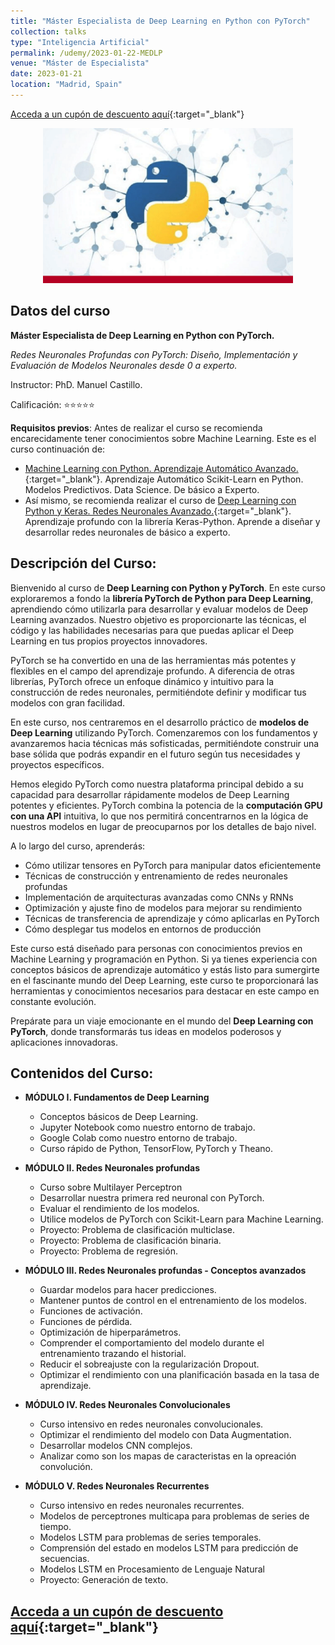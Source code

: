 ```yaml
---
title: "Máster Especialista de Deep Learning en Python con PyTorch"
collection: talks
type: "Inteligencia Artificial"
permalink: /udemy/2023-01-22-MEDLP
venue: "Máster de Especialista"
date: 2023-01-21
location: "Madrid, Spain"
---
```


[Acceda a un cupón de descuento aquí](https://www.udemy.com/course/master-especialista-deep-learning-python-pytorch/?couponCode=DIC_2024){:target="_blank"}

<div>
<p align = "center">
<img src="/images/courses/MEMLEP.png" alt="Master en Pytorch" width="400">
</p>
</div>


## Datos del curso

__Máster Especialista de Deep Learning en Python con PyTorch.__

_Redes Neuronales Profundas con PyTorch: Diseño, Implementación y Evaluación de Modelos Neuronales desde 0 a experto._

Instructor: PhD. Manuel Castillo. 

Calificación: ⭐⭐⭐⭐⭐

__Requisitos previos__: Antes de realizar el curso se recomienda encarecidamente tener conocimientos sobre Machine Learning. Este es el curso continuación de:
- [Machine Learning con Python. Aprendizaje Automático Avanzado.](https://www.udemy.com/course/machine-learning-con-python-aprendizaje-automatico-avanzado/?couponCode=DIC_2024){:target="_blank"}. Aprendizaje Automático Scikit-Learn en Python. Modelos Predictivos. Data Science. De básico a Experto.
- Así mismo, se recomienda realizar el curso de [Deep Learning con Python y Keras. Redes Neuronales Avanzado.](https://www.udemy.com/course/deep-learning-con-keras/?couponCode=DIC_2024){:target="_blank"}. Aprendizaje profundo con la librería Keras-Python. Aprende a diseñar y desarrollar redes neuronales de básico a experto.

## Descripción del Curso:

Bienvenido al curso de **Deep Learning con Python y PyTorch**. En este curso exploraremos a fondo la **librería PyTorch de Python para Deep Learning**, aprendiendo cómo utilizarla para desarrollar y evaluar modelos de Deep Learning avanzados. Nuestro objetivo es proporcionarte las técnicas, el código y las habilidades necesarias para que puedas aplicar el Deep Learning en tus propios proyectos innovadores.

PyTorch se ha convertido en una de las herramientas más potentes y flexibles en el campo del aprendizaje profundo. A diferencia de otras librerías, PyTorch ofrece un enfoque dinámico y intuitivo para la construcción de redes neuronales, permitiéndote definir y modificar tus modelos con gran facilidad.

En este curso, nos centraremos en el desarrollo práctico de **modelos de Deep Learning** utilizando PyTorch. Comenzaremos con los fundamentos y avanzaremos hacia técnicas más sofisticadas, permitiéndote construir una base sólida que podrás expandir en el futuro según tus necesidades y proyectos específicos.

Hemos elegido PyTorch como nuestra plataforma principal debido a su capacidad para desarrollar rápidamente modelos de Deep Learning potentes y eficientes. PyTorch combina la potencia de la **computación GPU con una API** intuitiva, lo que nos permitirá concentrarnos en la lógica de nuestros modelos en lugar de preocuparnos por los detalles de bajo nivel.

A lo largo del curso, aprenderás:

- Cómo utilizar tensores en PyTorch para manipular datos eficientemente
- Técnicas de construcción y entrenamiento de redes neuronales profundas
- Implementación de arquitecturas avanzadas como CNNs y RNNs
- Optimización y ajuste fino de modelos para mejorar su rendimiento
- Técnicas de transferencia de aprendizaje y cómo aplicarlas en PyTorch
- Cómo desplegar tus modelos en entornos de producción

Este curso está diseñado para personas con conocimientos previos en Machine Learning y programación en Python. Si ya tienes experiencia con conceptos básicos de aprendizaje automático y estás listo para sumergirte en el fascinante mundo del Deep Learning, este curso te proporcionará las herramientas y conocimientos necesarios para destacar en este campo en constante evolución.

Prepárate para un viaje emocionante en el mundo del **Deep Learning con PyTorch**, donde transformarás tus ideas en modelos poderosos y aplicaciones innovadoras.



## Contenidos del Curso:

- __MÓDULO I. Fundamentos de Deep Learning__
    - Conceptos básicos de Deep Learning.
    - Jupyter Notebook como nuestro entorno de trabajo.
    - Google Colab como nuestro entorno de trabajo.
    - Curso rápido de Python, TensorFlow, PyTorch y Theano.

- __MÓDULO II. Redes Neuronales profundas__
    - Curso sobre Multilayer Perceptron
    - Desarrollar nuestra primera red neuronal con PyTorch.
    - Evaluar el rendimiento de los modelos.
    - Utilice modelos de PyTorch con Scikit-Learn para Machine Learning.
    - Proyecto: Problema de clasificación multiclase.
    - Proyecto: Problema de clasificación binaria.
    - Proyecto: Problema de regresión.

- __MÓDULO III. Redes Neuronales profundas - Conceptos avanzados__
    - Guardar modelos para hacer predicciones.
    - Mantener puntos de control en el entrenamiento de los modelos.
    - Funciones de activación.
    - Funciones de pérdida.
    - Optimización de hiperparámetros.
    - Comprender el comportamiento del modelo durante el entrenamiento trazando el historial.
    - Reducir el sobreajuste con la regularización Dropout.
    - Optimizar el rendimiento con una planificación basada en la tasa de aprendizaje.

- __MÓDULO IV. Redes Neuronales Convolucionales__
    - Curso intensivo en redes neuronales convolucionales.
    - Optimizar el rendimiento del modelo con Data Augmentation.
    - Desarrollar modelos CNN complejos.
    - Analizar como son los mapas de caracteristas en la opreación convolución.

- __MÓDULO V. Redes Neuronales Recurrentes__
    - Curso intensivo en redes neuronales recurrentes.
    - Modelos de perceptrones multicapa para problemas de series de tiempo.
    - Modelos LSTM para problemas de series temporales.
    - Comprensión del estado en modelos LSTM para predicción de secuencias.
    - Modelos LSTM en Procesamiento de Lenguaje Natural
    - Proyecto: Generación de texto.

## [Acceda a un cupón de descuento aquí](https://www.udemy.com/course/master-especialista-deep-learning-python-pytorch/?couponCode=DIC_2024){:target="_blank"}
